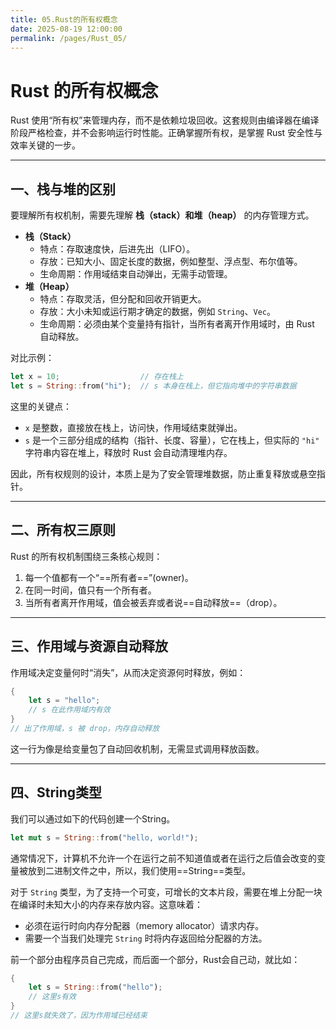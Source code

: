 ```yaml
---
title: 05.Rust的所有权概念
date: 2025-08-19 12:00:00
permalink: /pages/Rust_05/
---
```


# Rust 的所有权概念

Rust 使用“所有权”来管理内存，而不是依赖垃圾回收。这套规则由编译器在编译阶段严格检查，并不会影响运行时性能。正确掌握所有权，是掌握 Rust 安全性与效率关键的一步。  

---

## 一、栈与堆的区别

要理解所有权机制，需要先理解 **栈（stack）和堆（heap）** 的内存管理方式。

- **栈（Stack）**
  - 特点：存取速度快，后进先出（LIFO）。
  - 存放：已知大小、固定长度的数据，例如整型、浮点型、布尔值等。
  - 生命周期：作用域结束自动弹出，无需手动管理。
- **堆（Heap）**
  - 特点：存取灵活，但分配和回收开销更大。
  - 存放：大小未知或运行期才确定的数据，例如 `String`、`Vec`。
  - 生命周期：必须由某个变量持有指针，当所有者离开作用域时，由 Rust 自动释放。

对比示例：

```rust
let x = 10;                  // 存在栈上
let s = String::from("hi");  // s 本身在栈上，但它指向堆中的字符串数据
```

这里的关键点：

- `x` 是整数，直接放在栈上，访问快，作用域结束就弹出。
- `s` 是一个三部分组成的结构（指针、长度、容量），它在栈上，但实际的 `"hi"` 字符串内容在堆上，释放时 Rust 会自动清理堆内存。

因此，所有权规则的设计，本质上是为了安全管理堆数据，防止重复释放或悬空指针。

------

## 二、所有权三原则

Rust 的所有权机制围绕三条核心规则：

1. 每一个值都有一个“==所有者==”(owner)。  
2. 在同一时间，值只有一个所有者。  
3. 当所有者离开作用域，值会被丢弃或者说==自动释放==（drop）。  

---

## 三、作用域与资源自动释放

作用域决定变量何时“消失”，从而决定资源何时释放，例如：

```rust
{
    let s = "hello";
    // s 在此作用域内有效
}
// 出了作用域，s 被 drop，内存自动释放
```

这一行为像是给变量包了自动回收机制，无需显式调用释放函数。

------

## 四、String类型

我们可以通过如下的代码创建一个String。

```rust
let mut s = String::from("hello, world!");
```

通常情况下，计算机不允许一个在运行之前不知道值或者在运行之后值会改变的变量被放到二进制文件之中，所以，我们使用==String==类型。

对于 `String` 类型，为了支持一个可变，可增长的文本片段，需要在堆上分配一块在编译时未知大小的内存来存放内容。这意味着：

- 必须在运行时向内存分配器（memory allocator）请求内存。
- 需要一个当我们处理完 `String` 时将内存返回给分配器的方法。

前一个部分由程序员自己完成，而后面一个部分，Rust会自己动，就比如：
```rust
{
	let s = String::from("hello");
	// 这里s有效    
}
// 这里s就失效了，因为作用域已经结束
```

